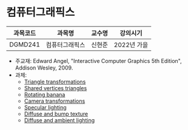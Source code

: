 # 컴퓨터그래픽스

| 과목코드 | 과목명         | 교수명 | 강의시기    |
|----------|----------------|--------|-------------|
| DGMD241  | 컴퓨터그래픽스 | 신현준 | 2022년 가을 |

- 주교재: Edward Angel, "Interactive Computer Graphics 5th Edition", Addison Wesley, 2009.
- 과제:
  - [Triangle transformations](./assignments/triangle-transformations)
  - [Shared vertices triangles](./assignments/shared-vertices-triangles)
  - [Rotating banana](./assignments/rotating-banana)
  - [Camera transformations](./assignments/camera-transformations)
  - [Specular lighting](./assignments/specular-lighting)
  - [Diffuse and bump texture](./assignments/diffuse-and-bump-texture)
  - [Diffuse and ambient lighting](./assignments/diffuse-and-ambient-lighting)
